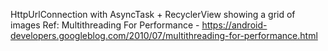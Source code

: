 HttpUrlConnection with AsyncTask + RecyclerView showing a grid of images
Ref:
Multithreading For Performance - https://android-developers.googleblog.com/2010/07/multithreading-for-performance.html
